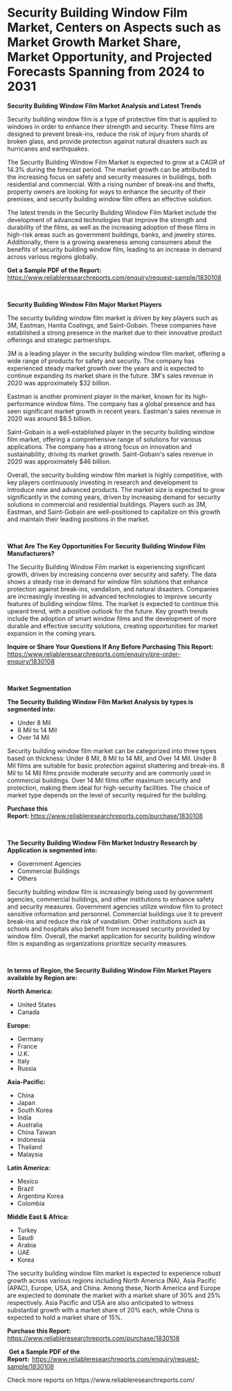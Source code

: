 <p><h1>Security Building Window Film Market, Centers on Aspects such as Market Growth Market Share, Market Opportunity, and Projected Forecasts Spanning from 2024 to 2031</h1></p><p><strong>Security Building Window Film Market Analysis and Latest Trends</strong></p>
<p><p>Security building window film is a type of protective film that is applied to windows in order to enhance their strength and security. These films are designed to prevent break-ins, reduce the risk of injury from shards of broken glass, and provide protection against natural disasters such as hurricanes and earthquakes.</p><p>The Security Building Window Film Market is expected to grow at a CAGR of 14.3% during the forecast period. The market growth can be attributed to the increasing focus on safety and security measures in buildings, both residential and commercial. With a rising number of break-ins and thefts, property owners are looking for ways to enhance the security of their premises, and security building window film offers an effective solution.</p><p>The latest trends in the Security Building Window Film Market include the development of advanced technologies that improve the strength and durability of the films, as well as the increasing adoption of these films in high-risk areas such as government buildings, banks, and jewelry stores. Additionally, there is a growing awareness among consumers about the benefits of security building window film, leading to an increase in demand across various regions globally.</p></p>
<p><strong>Get a Sample PDF of the Report:&nbsp;</strong> <a href="https://www.reliableresearchreports.com/enquiry/request-sample/1830108">https://www.reliableresearchreports.com/enquiry/request-sample/1830108</a></p>
<p>&nbsp;</p>
<p><strong>Security Building Window Film Major Market Players</strong></p>
<p><p>The security building window film market is driven by key players such as 3M, Eastman, Hanita Coatings, and Saint-Gobain. These companies have established a strong presence in the market due to their innovative product offerings and strategic partnerships.</p><p>3M is a leading player in the security building window film market, offering a wide range of products for safety and security. The company has experienced steady market growth over the years and is expected to continue expanding its market share in the future. 3M's sales revenue in 2020 was approximately $32 billion.</p><p>Eastman is another prominent player in the market, known for its high-performance window films. The company has a global presence and has seen significant market growth in recent years. Eastman's sales revenue in 2020 was around $8.5 billion.</p><p>Saint-Gobain is a well-established player in the security building window film market, offering a comprehensive range of solutions for various applications. The company has a strong focus on innovation and sustainability, driving its market growth. Saint-Gobain's sales revenue in 2020 was approximately $46 billion.</p><p>Overall, the security building window film market is highly competitive, with key players continuously investing in research and development to introduce new and advanced products. The market size is expected to grow significantly in the coming years, driven by increasing demand for security solutions in commercial and residential buildings. Players such as 3M, Eastman, and Saint-Gobain are well-positioned to capitalize on this growth and maintain their leading positions in the market.</p></p>
<p>&nbsp;</p>
<p><strong>What Are The Key Opportunities For Security Building Window Film Manufacturers?</strong></p>
<p><p>The Security Building Window Film market is experiencing significant growth, driven by increasing concerns over security and safety. The data shows a steady rise in demand for window film solutions that enhance protection against break-ins, vandalism, and natural disasters. Companies are increasingly investing in advanced technologies to improve security features of building window films. The market is expected to continue this upward trend, with a positive outlook for the future. Key growth trends include the adoption of smart window films and the development of more durable and effective security solutions, creating opportunities for market expansion in the coming years.</p></p>
<p><strong>Inquire or Share Your Questions If Any Before Purchasing This Report:</strong> <a href="https://www.reliableresearchreports.com/enquiry/pre-order-enquiry/1830108">https://www.reliableresearchreports.com/enquiry/pre-order-enquiry/1830108</a></p>
<p>&nbsp;</p>
<p><strong>Market Segmentation</strong></p>
<p><strong>The Security Building Window Film Market Analysis by types is segmented into:</strong></p>
<p><ul><li>Under 8 Mil</li><li>8 Mil to 14 Mil</li><li>Over 14 Mil</li></ul></p>
<p><p>Security building window film market can be categorized into three types based on thickness: Under 8 Mil, 8 Mil to 14 Mil, and Over 14 Mil. Under 8 Mil films are suitable for basic protection against shattering and break-ins. 8 Mil to 14 Mil films provide moderate security and are commonly used in commercial buildings. Over 14 Mil films offer maximum security and protection, making them ideal for high-security facilities. The choice of market type depends on the level of security required for the building.</p></p>
<p><strong>Purchase this Report:&nbsp;</strong><a href="https://www.reliableresearchreports.com/purchase/1830108">https://www.reliableresearchreports.com/purchase/1830108</a></p>
<p>&nbsp;</p>
<p><strong>The Security Building Window Film Market Industry Research by Application is segmented into:</strong></p>
<p><ul><li>Government Agencies</li><li>Commercial Buildings</li><li>Others</li></ul></p>
<p><p>Security building window film is increasingly being used by government agencies, commercial buildings, and other institutions to enhance safety and security measures. Government agencies utilize window film to protect sensitive information and personnel. Commercial buildings use it to prevent break-ins and reduce the risk of vandalism. Other institutions such as schools and hospitals also benefit from increased security provided by window film. Overall, the market application for security building window film is expanding as organizations prioritize security measures.</p></p>
<p>&nbsp;</p>
<p><strong>In terms of Region, the Security Building Window Film Market Players available by Region are:</strong></p>
<p>
    <p> <strong> North America: </strong>
        <ul>
            <li>United States</li>
            <li>Canada</li>
        </ul>
        </p> 
    <p> <strong> Europe: </strong>
        <ul>
            <li>Germany</li>
            <li>France</li>
            <li>U.K.</li>
            <li>Italy</li>
            <li>Russia</li>
        </ul>
        </p> 
    <p> <strong> Asia-Pacific: </strong>
        <ul>
            <li>China</li>
            <li>Japan</li>
            <li>South Korea</li>
            <li>India</li>
            <li>Australia</li>
            <li>China Taiwan</li>
            <li>Indonesia</li>
            <li>Thailand</li>
            <li>Malaysia</li>
        </ul>
        </p> 
    <p> <strong> Latin America: </strong>
        <ul>
            <li>Mexico</li>
            <li>Brazil</li>
            <li>Argentina Korea</li>
            <li>Colombia</li>
        </ul>
        </p> 
    <p> <strong> Middle East & Africa: </strong>
        <ul>
            <li>Turkey</li>
            <li>Saudi</li>
            <li>Arabia</li>
            <li>UAE</li>
            <li>Korea</li>
        </ul>
    </p>
    </p>
<p><p>The security building window film market is expected to experience robust growth across various regions including North America (NA), Asia Pacific (APAC), Europe, USA, and China. Among these, North America and Europe are expected to dominate the market with a market share of 30% and 25% respectively. Asia Pacific and USA are also anticipated to witness substantial growth with a market share of 20% each, while China is expected to hold a market share of 15%.</p></p>
<p><strong>Purchase this Report: </strong><a href="https://www.reliableresearchreports.com/purchase/1830108">https://www.reliableresearchreports.com/purchase/1830108</a></p>
<p>&nbsp;<strong>Get a Sample PDF of the Report:&nbsp;&nbsp;</strong><a href="https://www.reliableresearchreports.com/enquiry/request-sample/1830108">https://www.reliableresearchreports.com/enquiry/request-sample/1830108</a></p>
<p><strong></strong></p>
<p>Check more reports on https://www.reliableresearchreports.com/</p>